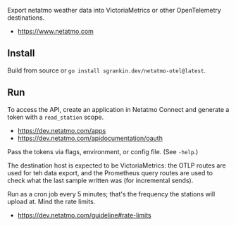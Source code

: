 Export netatmo weather data into VictoriaMetrics or other OpenTelemetry destinations.

- https://www.netatmo.com

## Install

Build from source or `go install sgrankin.dev/netatmo-otel@latest`.

## Run

To access the API, create an application in Netatmo Connect and generate a token with a `read_station` scope.

- https://dev.netatmo.com/apps
- https://dev.netatmo.com/apidocumentation/oauth

Pass the tokens via flags, environment, or config file. (See `-help`.)

The destination host is expected to be VictoriaMetrics: the OTLP routes are used for teh data export, and the Prometheus query routes are used to check what the last sample written was (for incremental sends).

Run as a cron job every 5 minutes; that's the frequency the stations will upload at. Mind the rate limits.

- https://dev.netatmo.com/guideline#rate-limits
